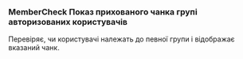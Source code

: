 
<meta http-equiv="Content-Type" content="text/html; charset=utf-8">
<h3>MemberCheck Показ прихованого чанка групі авторизованих користувачів </h3>
Перевіряє, чи користувачі належать до певної групи і відображає вказаний чанк.
